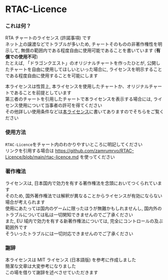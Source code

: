 # RTAC-Licence  
### これは何？  
RTA チャートのライセンス (許諾事項) です  
ネット上の譲渡などでトラブルが多いため, チャートそのものの非著作権性を明示して, 無償の範囲内である程度自由に使用可能であることを書いています (**有償での使用不可**)  
たとえば, 「ドラゴンクエスト」のオリジナルチャートを作ったひとが, 公開したチャートを自由に使用してほしいといった場合に, ライセンスを明示することである程度自由に使用することを可能にします  
  
本ライセンスは性質上, 本ライセンスを使用したチャートか、オリジナルチャートであることを前提としています  
第三者のチャートを引用したチャートで本ライセンスを表示する場合には, ライセンス使用について当事者の許可を得てください  
その他詳しい使用条件などは[本ライセンス](https://github.com/zamrumrvo/RTAC-Licence/blob/main/rtac-licence.md)に書いてありますのでそちらをご覧ください  
  
### 使用方法  
`RTAC-Licence`をチャート内のわかりやすいところに明記してください  
リンクを引用する場合は https://github.com/zamrumrvo/RTAC-Licence/blob/main/rtac-licence.md を使ってください  
  
### 著作権法  
ライセンスは, 日本国内で効力を有する著作権法を念頭においてつくられています  
そのため, 国外著作権法では解釈が異なることからライセンスが有効にならない場合が考えられます  
使用にあたっては国内のゲームに限ったほうが無難かもしれませんし, 国内外のトラブルについては私は一切関知できませんのでご了承ください  
また, EU 域内で効力を有する新著作権法については, 完全にコントロールの及ぶ範囲外です  
そういったトラブルには一切対応できませんのでご了承ください  

### 謝辞  
本ライセンスは MIT ライセンス (日本語版) を参考に作成しました  
簡潔な文章は大変参考になりました  
この場を借りて謝辞を述べさせていただきます  
